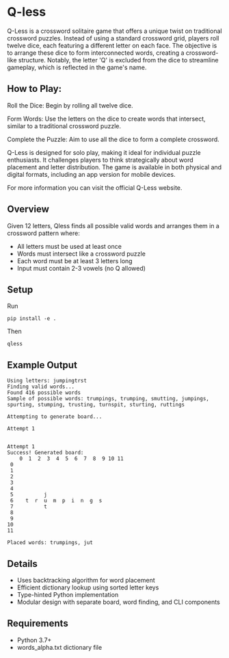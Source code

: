 # Q-less
Q-Less is a crossword solitaire game that offers a unique twist on traditional crossword puzzles. Instead of using a standard crossword grid, players roll twelve dice, each featuring a different letter on each face. The objective is to arrange these dice to form interconnected words, creating a crossword-like structure. Notably, the letter 'Q' is excluded from the dice to streamline gameplay, which is reflected in the game's name.

## How to Play:

Roll the Dice: Begin by rolling all twelve dice.

Form Words: Use the letters on the dice to create words that intersect, similar to a traditional crossword puzzle.

Complete the Puzzle: Aim to use all the dice to form a complete crossword.

Q-Less is designed for solo play, making it ideal for individual puzzle enthusiasts. It challenges players to think strategically about word placement and letter distribution. The game is available in both physical and digital formats, including an app version for mobile devices. 

For more information you can visit the official Q-Less website.

## Overview

Given 12 letters, Qless finds all possible valid words and arranges them in a crossword pattern where:
- All letters must be used at least once
- Words must intersect like a crossword puzzle
- Each word must be at least 3 letters long
- Input must contain 2-3 vowels (no Q allowed)

## Setup

Run 
```
pip install -e .
```

Then 

```
qless
```

## Example Output

```
Using letters: jumpingtrst
Finding valid words...
Found 416 possible words
Sample of possible words: trumpings, trumping, smutting, jumpings, spurting, stumping, trusting, turnspit, sturting, ruttings

Attempting to generate board...

Attempt 1


Attempt 1
Success! Generated board:
    0  1  2  3  4  5  6  7  8  9 10 11
 0
 1
 2
 3
 4
 5          j
 6    t  r  u  m  p  i  n  g  s
 7          t
 8
 9
10
11

Placed words: trumpings, jut
```




## Details

- Uses backtracking algorithm for word placement
- Efficient dictionary lookup using sorted letter keys
- Type-hinted Python implementation
- Modular design with separate board, word finding, and CLI components

## Requirements
- Python 3.7+
- words_alpha.txt dictionary file
